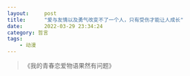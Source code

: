 ```yaml
---
layout:     post
title:      "爱与友情以及勇气改变不了一个人，只有受伤才能让人成长"
date:       2022-03-29 23:34:24
category: 哲言
tags:
    - 动漫
---
```


<blockquote class="blockquote-center">《我的青春恋爱物语果然有问题》</blockquote>
